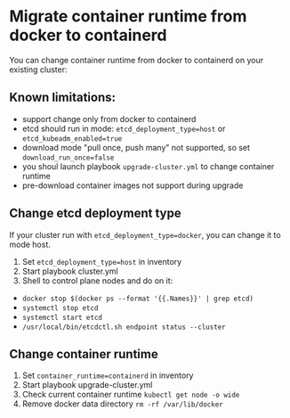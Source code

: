 # Migrate container runtime from docker to containerd

You can change container runtime from docker to containerd on your existing cluster:

## Known limitations:

- support change only from docker to containerd
- etcd should run in mode: `etcd_deployment_type=host` or `etcd_kubeadm_enabled=true`
- download mode "pull once, push many" not supported, so set `download_run_once=false`
- you shoul launch playbook `upgrade-cluster.yml` to change container runtime
- pre-download container images not support during upgrade

## Change etcd deployment type

If your cluster run with `etcd_deployment_type=docker`, you can change it to mode host.

1. Set `etcd_deployment_type=host` in inventory
2. Start playbook cluster.yml
3. Shell to control plane nodes and do on it:
  - `docker stop $(docker ps --format '{{.Names}}' | grep etcd)`
  - `systemctl stop etcd`
  - `systemctl start etcd`
  - `/usr/local/bin/etcdctl.sh endpoint status --cluster`

## Change container runtime

1. Set `container_runtime=containerd` in inventory
2. Start playbook upgrade-cluster.yml
3. Check current container runtime `kubectl get node -o wide`
4. Remove docker data directory `rm -rf /var/lib/docker`
